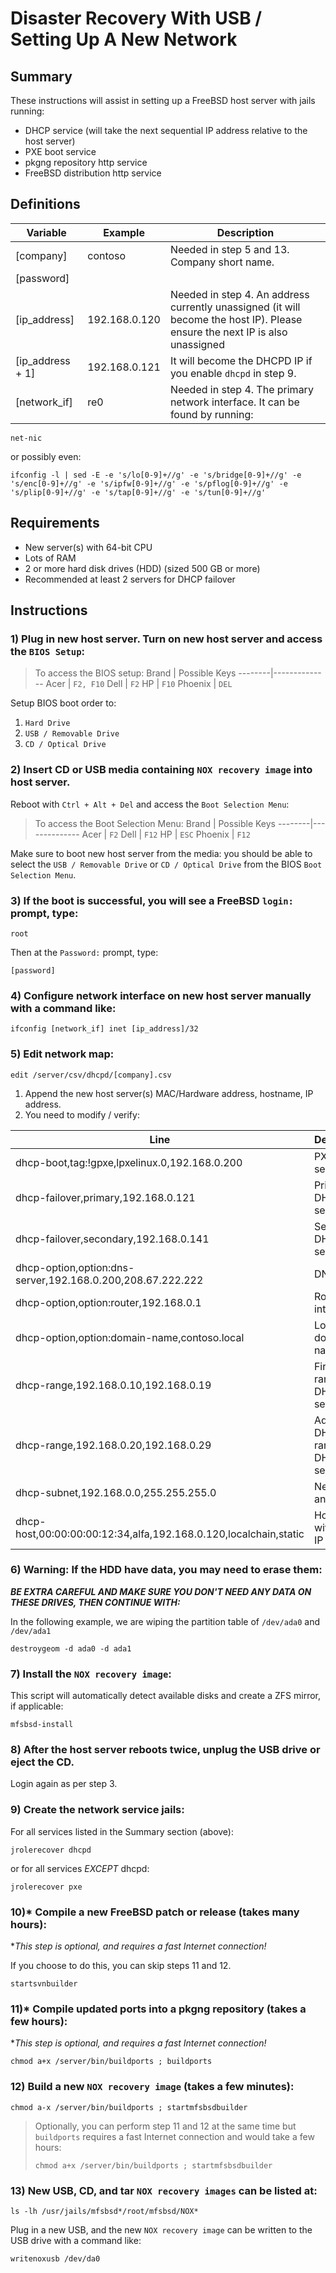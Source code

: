 # Disaster Recovery With USB / Setting Up A New Network

## Summary

These instructions will assist in setting up a FreeBSD host server with jails running:

- DHCP service (will take the next sequential IP address relative to the host server)
- PXE boot service
- pkgng repository http service
- FreeBSD distribution http service

## Definitions

Variable         | Example       | Description
-----------------|---------------|------------
[company]        | contoso       | Needed in step 5 and 13. Company short name.
[password]       |
[ip_address]     | 192.168.0.120 | Needed in step 4. An address currently unassigned (it will become the host IP). Please ensure the next IP is also unassigned
[ip_address + 1] | 192.168.0.121 | It will become the DHCPD IP if you enable `dhcpd` in step 9.
[network_if]     | re0           | Needed in step 4. The primary network interface. It can be found by running:

```
net-nic
```

or possibly even:

```
ifconfig -l | sed -E -e 's/lo[0-9]+//g' -e 's/bridge[0-9]+//g' -e 's/enc[0-9]+//g' -e 's/ipfw[0-9]+//g' -e 's/pflog[0-9]+//g' -e 's/plip[0-9]+//g' -e 's/tap[0-9]+//g' -e 's/tun[0-9]+//g'
```

## Requirements

- New server(s) with 64-bit CPU
- Lots of RAM
- 2 or more hard disk drives (HDD) (sized 500 GB or more)
- Recommended at least 2 servers for DHCP failover

## Instructions

### 1) Plug in new host server. Turn on new host server and access the `BIOS Setup`:

> To access the BIOS setup:
> Brand   | Possible Keys
> --------|--------------
> Acer    | `F2, F10`
> Dell    | `F2`
> HP      | `F10`
> Phoenix | `DEL`

Setup BIOS boot order to:

1. `Hard Drive`
2. `USB / Removable Drive`
3. `CD / Optical Drive`

### 2) Insert CD or USB media containing `NOX recovery image` into host server.

Reboot with `Ctrl + Alt + Del` and access the `Boot Selection Menu`:

> To access the Boot Selection Menu:
> Brand   | Possible Keys
> --------|--------------
> Acer    | `F2`
> Dell    | `F12`
> HP      | `ESC`
> Phoenix | `F12`

Make sure to boot new host server from the media: you should be able to select the `USB / Removable Drive` or `CD / Optical Drive` from the BIOS `Boot Selection Menu`.

### 3) If the boot is successful, you will see a FreeBSD `login:` prompt, type:

```
root
```

Then at the `Password:` prompt, type:

```
[password]
```

### 4) Configure network interface on new host server manually with a command like:

```
ifconfig [network_if] inet [ip_address]/32
```

### 5) Edit network map:

```
edit /server/csv/dhcpd/[company].csv
```

1. Append the new host server(s) MAC/Hardware address, hostname, IP address.
2. You need to modify / verify:

Line                                                             | Description
-----------------------------------------------------------------|------------
dhcp-boot,tag:!gpxe,lpxelinux.0,192.168.0.200                    | PXE boot service IP
dhcp-failover,primary,192.168.0.121                              | Primary DHCP service IP
dhcp-failover,secondary,192.168.0.141                            | Secondary DHCP service IP
dhcp-option,option:dns-server,192.168.0.200,208.67.222.222       | DNS IP
dhcp-option,option:router,192.168.0.1                            | Router internal IP
dhcp-option,option:domain-name,contoso.local                     | Local domain name
dhcp-range,192.168.0.10,192.168.0.19                             | First DHCP range for DHCP service
dhcp-range,192.168.0.20,192.168.0.29                             | Additional DHCP range for DHCP service
dhcp-subnet,192.168.0.0,255.255.255.0                            | Network and subnet
dhcp-host,00:00:00:00:12:34,alfa,192.168.0.120,localchain,static | Host server with static IP

### 6) **Warning:** If the HDD have data, you may need to erase them:

***BE EXTRA CAREFUL AND MAKE SURE YOU DON'T NEED ANY DATA ON THESE DRIVES, THEN CONTINUE WITH:***

In the following example, we are wiping the partition table of `/dev/ada0` and `/dev/ada1`

```
destroygeom -d ada0 -d ada1
```

### 7) Install the `NOX recovery image`:

This script will automatically detect available disks and create a ZFS mirror, if applicable:

```
mfsbsd-install
```

### 8) After the host server reboots twice, unplug the USB drive or eject the CD.

Login again as per step 3.

### 9) Create the network service jails:

For all services listed in the Summary section (above):

```
jrolerecover dhcpd
```

or for all services *EXCEPT* dhcpd:

```
jrolerecover pxe
```

### 10)* Compile a new FreeBSD patch or release (takes many hours):

**This step is optional, and requires a fast Internet connection!*

If you choose to do this, you can skip steps 11 and 12.

```
startsvnbuilder
```

### 11)* Compile updated ports into a pkgng repository (takes a few hours):

**This step is optional, and requires a fast Internet connection!*

```
chmod a+x /server/bin/buildports ; buildports
```

### 12) Build a new `NOX recovery image` (takes a few minutes):

```
chmod a-x /server/bin/buildports ; startmfsbsdbuilder
```

> Optionally, you can perform step 11 and 12 at the same time but `buildports` requires a fast Internet connection and would take a few hours:
>
> ```
> chmod a+x /server/bin/buildports ; startmfsbsdbuilder
> ```

### 13) New USB, CD, and tar `NOX recovery images` can be listed at:

```
ls -lh /usr/jails/mfsbsd*/root/mfsbsd/NOX*
```

Plug in a new USB, and the new `NOX recovery image` can be written to the USB drive with a command like:

```
writenoxusb /dev/da0
```
